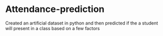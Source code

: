 # Attendance-prediction
Created an artificial dataset in python and then predicted if the a student will present in a class based on a few factors
